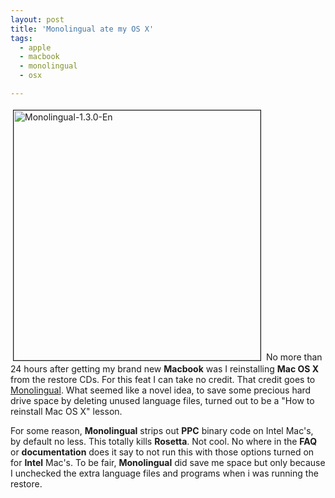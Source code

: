 ```yaml
---
layout: post
title: 'Monolingual ate my OS X'
tags:
  - apple
  - macbook
  - monolingual
  - osx

---
```


<a href="http://www.the8thsign.com/wp-content/uploads/2006/06/Monolingual-1.3.0-en.png" onclick="window.open('http://www.the8thsign.com/wp-content/uploads/2006/06/Monolingual-1.3.0-en.png','popup','width=453,height=458,scrollbars=no,resizable=yes,toolbar=no,directories=no,location=no,menubar=no,status=yes,left=0,top=0');return false"><img src="http://www.the8thsign.com/wp-content/uploads/2006/06/Monolingual-1.3.0-en-tm.jpg" alt="Monolingual-1.3.0-En" border="1" height="400" hspace="4" vspace="4" width="395" /></a>
No more than 24 hours after getting my brand new <strong>Macbook</strong> was I reinstalling <strong>Mac OS X</strong> from the restore CDs. For this feat I can take no credit. That credit goes to <a href="http://monolingual.sourceforge.net/">Monolingual</a>. What seemed like a novel idea, to save some precious hard drive space by deleting unused language files, turned out to be a "How to reinstall Mac OS X" lesson.

For some reason, <strong>Monolingual</strong> strips out <strong>PPC</strong> binary code on Intel Mac's, by default no less. This totally kills <strong>Rosetta</strong>. Not cool. No where in the <strong>FAQ</strong> or <strong>documentation</strong> does it say to not run this with those options turned on for <strong>Intel</strong> Mac's.  To be fair, <strong>Monolingual</strong> did save me space but only because I unchecked the extra language files and programs when i was running the restore.

<!-- technorati tags start -->
<!-- technorati tags end -->
